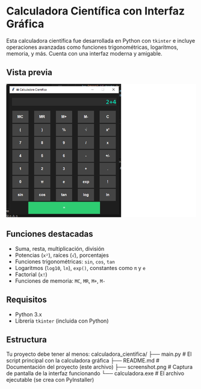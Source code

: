 #  Calculadora Científica con Interfaz Gráfica

Esta calculadora científica fue desarrollada en Python con `tkinter` e incluye operaciones avanzadas como funciones trigonométricas, logaritmos, memoria, y más. Cuenta con una interfaz moderna y amigable.

##  Vista previa
![Captura de pantalla](screenshot.png)

##  Funciones destacadas

- Suma, resta, multiplicación, división
- Potencias (`x²`), raíces (`√`), porcentajes
- Funciones trigonométricas: `sin`, `cos`, `tan`
- Logaritmos (`log10`, `ln`), `exp()`, constantes como `π` y `e`
- Factorial (`x!`)
- Funciones de memoria: `MC`, `MR`, `M+`, `M-`

##  Requisitos

- Python 3.x
- Librería `tkinter` (incluida con Python)

##  Estructura

Tu proyecto debe tener al menos:
calculadora_cientifica/
├── main.py             # El script principal con la calculadora gráfica
├── README.md           # Documentación del proyecto (este archivo)
├── screenshot.png      # Captura de pantalla de la interfaz funcionando
└── calculadora.exe # El archivo ejecutable (se crea con PyInstaller)